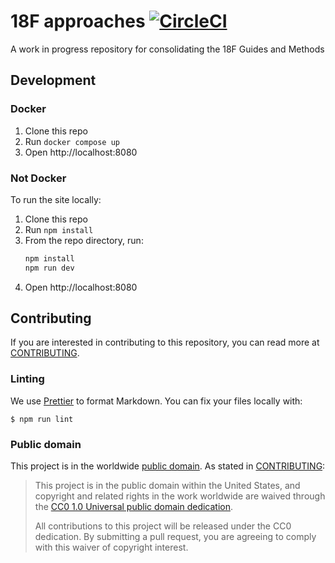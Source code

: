 # 18F approaches [![CircleCI](https://circleci.com/gh/18F/handbook.svg?style=svg)](https://circleci.com/gh/18F/handbook)

A work in progress repository for consolidating the 18F Guides and Methods

## Development

### Docker

1. Clone this repo
2. Run `docker compose up`
3. Open http://localhost:8080

### Not Docker

To run the site locally:

1. Clone this repo
2. Run `npm install`
3. From the repo directory, run:
   ```sh
   npm install
   npm run dev
   ```
4. Open http://localhost:8080

## Contributing

If you are interested in contributing to this repository, you can read more at
[CONTRIBUTING](CONTRIBUTING.md).

### Linting

We use [Prettier](https://prettier.io/) to format Markdown. You can fix your
files locally with:

    $ npm run lint

### Public domain

This project is in the worldwide [public domain](LICENSE.md). As stated in
[CONTRIBUTING](https://handbook.tts.gsa.gov/contributing/):

> This project is in the public domain within the United States, and copyright
> and related rights in the work worldwide are waived through the
> [CC0 1.0 Universal public domain dedication](https://creativecommons.org/publicdomain/zero/1.0/).
>
> All contributions to this project will be released under the CC0 dedication.
> By submitting a pull request, you are agreeing to comply with this waiver of
> copyright interest.
